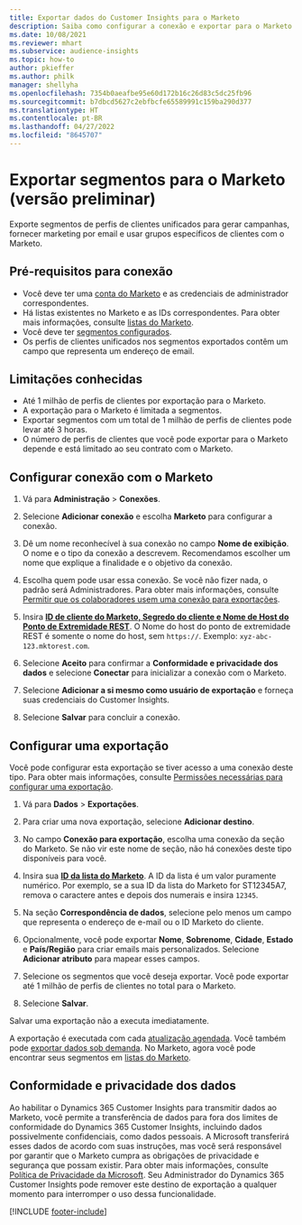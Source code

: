 ```yaml
---
title: Exportar dados do Customer Insights para o Marketo
description: Saiba como configurar a conexão e exportar para o Marketo.
ms.date: 10/08/2021
ms.reviewer: mhart
ms.subservice: audience-insights
ms.topic: how-to
author: pkieffer
ms.author: philk
manager: shellyha
ms.openlocfilehash: 7354b0aeafbe95e60d172b16c26d83c5dc25fb96
ms.sourcegitcommit: b7dbcd5627c2ebfbcfe65589991c159ba290d377
ms.translationtype: HT
ms.contentlocale: pt-BR
ms.lasthandoff: 04/27/2022
ms.locfileid: "8645707"
---
```

# <a name="export-segments-to-marketo-preview"></a>Exportar segmentos para o Marketo (versão preliminar)

Exporte segmentos de perfis de clientes unificados para gerar campanhas, fornecer marketing por email e usar grupos específicos de clientes com o Marketo.

## <a name="prerequisites-for-connection"></a>Pré-requisitos para conexão

-   Você deve ter uma [conta do Marketo](https://login.marketo.com/) e as credenciais de administrador correspondentes.
-   Há listas existentes no Marketo e as IDs correspondentes. Para obter mais informações, consulte [listas do Marketo](https://docs.marketo.com/display/public/DOCS/Understanding+Static+Lists).
-   Você deve ter [segmentos configurados](segments.md).
-   Os perfis de clientes unificados nos segmentos exportados contêm um campo que representa um endereço de email.

## <a name="known-limitations"></a>Limitações conhecidas

- Até 1 milhão de perfis de clientes por exportação para o Marketo.
- A exportação para o Marketo é limitada a segmentos.
- Exportar segmentos com um total de 1 milhão de perfis de clientes pode levar até 3 horas. 
- O número de perfis de clientes que você pode exportar para o Marketo depende e está limitado ao seu contrato com o Marketo.

## <a name="set-up-connection-to-marketo"></a>Configurar conexão com o Marketo

1. Vá para **Administração** > **Conexões**.

1. Selecione **Adicionar conexão** e escolha **Marketo** para configurar a conexão.

1. Dê um nome reconhecível à sua conexão no campo **Nome de exibição**. O nome e o tipo da conexão a descrevem. Recomendamos escolher um nome que explique a finalidade e o objetivo da conexão.

1. Escolha quem pode usar essa conexão. Se você não fizer nada, o padrão será Administradores. Para obter mais informações, consulte [Permitir que os colaboradores usem uma conexão para exportações](connections.md#allow-contributors-to-use-a-connection-for-exports).

1. Insira **[ID de cliente do Marketo, Segredo do cliente e Nome de Host do Ponto de Extremidade REST](https://developers.marketo.com/rest-api/authentication/)**. O Nome do host do ponto de extremidade REST é somente o nome do host, sem `https://`. Exemplo: `xyz-abc-123.mktorest.com`. 

1. Selecione **Aceito** para confirmar a **Conformidade e privacidade dos dados** e selecione **Conectar** para inicializar a conexão com o Marketo.

1. Selecione **Adicionar a si mesmo como usuário de exportação** e forneça suas credenciais do Customer Insights.

1. Selecione **Salvar** para concluir a conexão.

## <a name="configure-an-export"></a>Configurar uma exportação

Você pode configurar esta exportação se tiver acesso a uma conexão deste tipo. Para obter mais informações, consulte [Permissões necessárias para configurar uma exportação](export-destinations.md#set-up-a-new-export).

1. Vá para **Dados** > **Exportações**.

1. Para criar uma nova exportação, selecione **Adicionar destino**.

1. No campo **Conexão para exportação**, escolha uma conexão da seção do Marketo. Se não vir este nome de seção, não há conexões deste tipo disponíveis para você.

1. Insira sua **[ID da lista do Marketo](https://docs.marketo.com/display/public/DOCS/Understanding+Static+Lists)**. A ID da lista é um valor puramente numérico. Por exemplo, se a sua ID da lista do Marketo for ST12345A7, remova o caractere antes e depois dos numerais e insira `12345`. 

1. Na seção **Correspondência de dados**, selecione pelo menos um campo que representa o endereço de e-mail ou o ID Marketo do cliente. 

1. Opcionalmente, você pode exportar **Nome**, **Sobrenome**, **Cidade**, **Estado** e **País/Região** para criar emails mais personalizados. Selecione **Adicionar atributo** para mapear esses campos.

1. Selecione os segmentos que você deseja exportar. Você pode exportar até 1 milhão de perfis de clientes no total para o Marketo.

1. Selecione **Salvar**.

Salvar uma exportação não a executa imediatamente.

A exportação é executada com cada [atualização agendada](system.md#schedule-tab). Você também pode [exportar dados sob demanda](export-destinations.md#run-exports-on-demand). No Marketo, agora você pode encontrar seus segmentos em [listas do Marketo](https://docs.marketo.com/display/public/DOCS/Understanding+Static+Lists).


## <a name="data-privacy-and-compliance"></a>Conformidade e privacidade dos dados

Ao habilitar o Dynamics 365 Customer Insights para transmitir dados ao Marketo, você permite a transferência de dados para fora dos limites de conformidade do Dynamics 365 Customer Insights, incluindo dados possivelmente confidenciais, como dados pessoais. A Microsoft transferirá esses dados de acordo com suas instruções, mas você será responsável por garantir que o Marketo cumpra as obrigações de privacidade e segurança que possam existir. Para obter mais informações, consulte [Política de Privacidade da Microsoft](https://go.microsoft.com/fwlink/?linkid=396732).
Seu Administrador do Dynamics 365 Customer Insights pode remover este destino de exportação a qualquer momento para interromper o uso dessa funcionalidade.


[!INCLUDE [footer-include](includes/footer-banner.md)]
